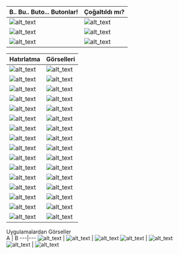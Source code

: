 B.. Bu.. Buto... Butonlar! | Çoğaltıldı mı?
---|---
![alt_text](https://github.com/selcukdinc/VizeCalisma/blob/main/images/HapBilgi%20(31).png?raw?true) | ![alt_text](https://github.com/selcukdinc/VizeCalisma/blob/main/images/HapBilgi%20(32).png?raw?true)
![alt_text](https://github.com/selcukdinc/VizeCalisma/blob/main/images/HapBilgi%20(33).png?raw?true) | ![alt_text](https://github.com/selcukdinc/VizeCalisma/blob/main/images/HapBilgi%20(34).png?raw?true)
![alt_text](https://github.com/selcukdinc/VizeCalisma/blob/main/images/HapBilgi%20(35).png?raw?true) | ![alt_text](https://github.com/selcukdinc/VizeCalisma/blob/main/images/HapBilgi%20(36).png?raw?true)

Hatırlatma | Görselleri
---|---
![alt_text](https://github.com/selcukdinc/VizeCalisma/blob/main/images/Hatirlatma1.png?raw=true) | ![alt_text](https://github.com/selcukdinc/VizeCalisma/blob/main/images/Hatirlatma2.png?raw=true)
![alt_text](https://github.com/selcukdinc/VizeCalisma/blob/main/images/HapBilgi%20(1).png?raw?true) | ![alt_text](https://github.com/selcukdinc/VizeCalisma/blob/main/images/HapBilgi%20(2).png?raw?true)
![alt_text](https://github.com/selcukdinc/VizeCalisma/blob/main/images/HapBilgi%20(3).png?raw?true) | ![alt_text](https://github.com/selcukdinc/VizeCalisma/blob/main/images/HapBilgi%20(4).png?raw?true)
![alt_text](https://github.com/selcukdinc/VizeCalisma/blob/main/images/HapBilgi%20(5).png?raw?true) | ![alt_text](https://github.com/selcukdinc/VizeCalisma/blob/main/images/HapBilgi%20(6).png?raw?true)
![alt_text](https://github.com/selcukdinc/VizeCalisma/blob/main/images/HapBilgi%20(7).png?raw?true) | ![alt_text](https://github.com/selcukdinc/VizeCalisma/blob/main/images/HapBilgi%20(8).png?raw?true)
![alt_text](https://github.com/selcukdinc/VizeCalisma/blob/main/images/HapBilgi%20(9).png?raw?true) | ![alt_text](https://github.com/selcukdinc/VizeCalisma/blob/main/images/HapBilgi%20(10).png?raw?true)
![alt_text](https://github.com/selcukdinc/VizeCalisma/blob/main/images/HapBilgi%20(11).png?raw?true) | ![alt_text](https://github.com/selcukdinc/VizeCalisma/blob/main/images/HapBilgi%20(12).png?raw?true)
![alt_text](https://github.com/selcukdinc/VizeCalisma/blob/main/images/HapBilgi%20(13).png?raw?true) | ![alt_text](https://github.com/selcukdinc/VizeCalisma/blob/main/images/HapBilgi%20(14).png?raw?true)
![alt_text](https://github.com/selcukdinc/VizeCalisma/blob/main/images/HapBilgi%20(15).png?raw?true) | ![alt_text](https://github.com/selcukdinc/VizeCalisma/blob/main/images/HapBilgi%20(16).png?raw?true)
![alt_text](https://github.com/selcukdinc/VizeCalisma/blob/main/images/HapBilgi%20(17).png?raw?true) | ![alt_text](https://github.com/selcukdinc/VizeCalisma/blob/main/images/HapBilgi%20(18).png?raw?true)
![alt_text](https://github.com/selcukdinc/VizeCalisma/blob/main/images/HapBilgi%20(19).png?raw?true) | ![alt_text](https://github.com/selcukdinc/VizeCalisma/blob/main/images/HapBilgi%20(20).png?raw?true)
![alt_text](https://github.com/selcukdinc/VizeCalisma/blob/main/images/HapBilgi%20(21).png?raw?true) | ![alt_text](https://github.com/selcukdinc/VizeCalisma/blob/main/images/HapBilgi%20(22).png?raw?true)
![alt_text](https://github.com/selcukdinc/VizeCalisma/blob/main/images/HapBilgi%20(23).png?raw?true) | ![alt_text](https://github.com/selcukdinc/VizeCalisma/blob/main/images/HapBilgi%20(24).png?raw?true)
![alt_text](https://github.com/selcukdinc/VizeCalisma/blob/main/images/HapBilgi%20(25).png?raw?true) | ![alt_text](https://github.com/selcukdinc/VizeCalisma/blob/main/images/HapBilgi%20(26).png?raw?true)
![alt_text](https://github.com/selcukdinc/VizeCalisma/blob/main/images/HapBilgi%20(27).png?raw?true) | ![alt_text](https://github.com/selcukdinc/VizeCalisma/blob/main/images/HapBilgi%20(28).png?raw?true)
![alt_text](https://github.com/selcukdinc/VizeCalisma/blob/main/images/HapBilgi%20(29).png?raw?true) | ![alt_text](https://github.com/selcukdinc/VizeCalisma/blob/main/images/HapBilgi%20(30).png?raw?true)

Uygulamalardan Görseller<br>
A   |   B
---|---
![alt_text](https://github.com/selcukdinc/VizeCalisma/blob/main/images/ButonCogalt.png?raw=true) |
![alt_text](https://github.com/selcukdinc/VizeCalisma/blob/main/images/CilginButonV1.png?raw=true) | ![alt_text](https://github.com/selcukdinc/VizeCalisma/blob/main/images/Uyg5.png?raw=true)
![alt_text](https://github.com/selcukdinc/VizeCalisma/blob/main/images/Uyg4.png?raw=true) | ![alt_text](https://github.com/selcukdinc/VizeCalisma/blob/main/images/Uyg3.0.png?raw=true)
![alt_text](https://github.com/selcukdinc/VizeCalisma/blob/main/images/Uyg2.png?raw=true) | ![alt_text](https://github.com/selcukdinc/VizeCalisma/blob/main/images/Uyg1.0.png?raw=true)<br>

